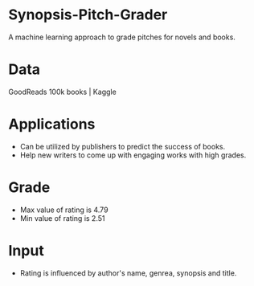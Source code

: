 # Synopsis-Pitch-Grader
A machine learning approach to grade pitches for novels and books.

# Data
GoodReads 100k books | Kaggle

# Applications
- Can be utilized by publishers to predict the success of books.
- Help new writers to come up with engaging works with high grades.

# Grade
- Max value of rating is 4.79
- Min value of rating is 2.51

# Input
- Rating is influenced by author's name, genrea, synopsis and title.
